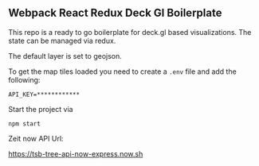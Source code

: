 ## Webpack React Redux Deck Gl Boilerplate

This repo is a ready to go boilerplate for deck.gl based visualizations. The state can be managed via redux.

The default layer is set to geojson. 

To get the map tiles loaded you need to create a ```.env``` file and add the following:

```
API_KEY=************
```

Start the project via 

```
npm start
```


Zeit now API Url:

https://tsb-tree-api-now-express.now.sh
